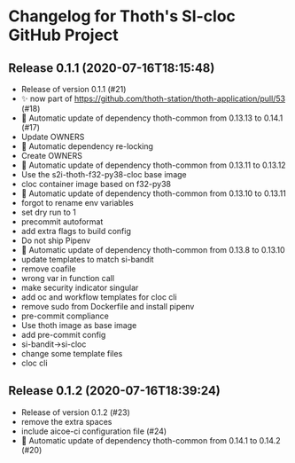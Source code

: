 # Changelog for Thoth's SI-cloc GitHub Project

## Release 0.1.1 (2020-07-16T18:15:48)

- Release of version 0.1.1 (#21)
- :sparkles: now part of <https://github.com/thoth-station/thoth-application/pull/53> (#18)
- :pushpin: Automatic update of dependency thoth-common from 0.13.13 to 0.14.1 (#17)
- Update OWNERS
- :pushpin: Automatic dependency re-locking
- Create OWNERS
- :pushpin: Automatic update of dependency thoth-common from 0.13.11 to 0.13.12
- Use the s2i-thoth-f32-py38-cloc base image
- cloc container image based on f32-py38
- :pushpin: Automatic update of dependency thoth-common from 0.13.10 to 0.13.11
- forgot to rename env variables
- set dry run to 1
- precommit autoformat
- add extra flags to build config
- Do not ship Pipenv
- :pushpin: Automatic update of dependency thoth-common from 0.13.8 to 0.13.10
- update templates to match si-bandit
- remove coafile
- wrong var in function call
- make security indicator singular
- add oc and workflow templates for cloc cli
- remove sudo from Dockerfile and install pipenv
- pre-commit compliance
- Use thoth image as base image
- add pre-commit config
- si-bandit->si-cloc
- change some template files
- cloc cli

## Release 0.1.2 (2020-07-16T18:39:24)

- Release of version 0.1.2 (#23)
- remove the extra spaces
- include aicoe-ci configuration file (#24)
- :pushpin: Automatic update of dependency thoth-common from 0.14.1 to 0.14.2 (#20)
